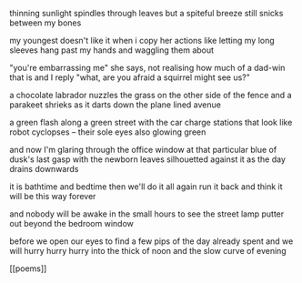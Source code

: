 thinning sunlight spindles through leaves but a spiteful breeze still snicks between my bones  

my youngest doesn't like it when i copy her actions like letting my long sleeves hang past my hands and waggling them about  

"you're embarrassing me" she says, not realising how much of a dad-win that is and I reply "what, are you afraid a squirrel might see us?"  

 a chocolate labrador nuzzles the grass on the other side of the fence and a parakeet shrieks as it darts down the plane lined avenue  

a green flash along a green street with the car charge stations that look like robot cyclopses –⁠  their sole eyes also glowing green  

and now I'm glaring through the office window at that particular blue of dusk's last gasp with the newborn leaves silhouetted against it as the day drains downwards  

it is bathtime and bedtime then we'll do it all again run it back and think it will be this way forever  

and nobody will be awake in the small hours to see the street lamp putter out beyond the bedroom window  

before we open our eyes to find a few pips of the day already spent and we will hurry hurry hurry into the thick of noon and the slow curve of evening  

[[poems]]
